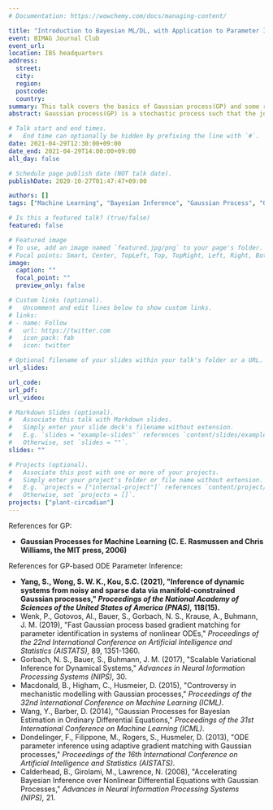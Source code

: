 ```yaml
---
# Documentation: https://wowchemy.com/docs/managing-content/

title: "Introduction to Bayesian ML/DL, with Application to Parameter Inference of Coupled Non-linear ODEs - Part 1"
event: BIMAG Journal Club
event_url:
location: IBS headquarters
address:
  street:
  city:
  region:
  postcode:
  country:
summary: This talk covers the basics of Gaussian process(GP) and some recent advances in its application to parameter inference of coupled non-linear ODEs.
abstract: Gaussian process(GP) is a stochastic process such that the joint distribution of arbitrary finite subset of the random variables is a multivariate normal. It plays a fundamental role in Bayesian machine learning as it can be interpreted as a prior over functions (Rasmussen and Williams, 2006), hence providing a nonparametric approach to various tasks. In the first part, I will introduce the general framework of GP and some underlying theory, accompanied by an illustrative example of GP regression, also known as Kringing. In the second part, I will introduce some recent works on applying GP to parameter inference of coupled non-linear ODEs arising in various biological contexts.

# Talk start and end times.
#   End time can optionally be hidden by prefixing the line with `#`.
date: 2021-04-29T12:30:00+09:00
date_end: 2021-04-29T14:00:00+09:00
all_day: false

# Schedule page publish date (NOT talk date).
publishDate: 2020-10-27T01:47:47+09:00

authors: []
tags: ["Machine Learning", "Bayesian Inference", "Gaussian Process", "ODE"]

# Is this a featured talk? (true/false)
featured: false

# Featured image
# To use, add an image named `featured.jpg/png` to your page's folder. 
# Focal points: Smart, Center, TopLeft, Top, TopRight, Left, Right, BottomLeft, Bottom, BottomRight.
image:
  caption: ""
  focal_point: ""
  preview_only: false

# Custom links (optional).
#   Uncomment and edit lines below to show custom links.
# links:
# - name: Follow
#   url: https://twitter.com
#   icon_pack: fab
#   icon: twitter

# Optional filename of your slides within your talk's folder or a URL.
url_slides:

url_code:
url_pdf:
url_video:

# Markdown Slides (optional).
#   Associate this talk with Markdown slides.
#   Simply enter your slide deck's filename without extension.
#   E.g. `slides = "example-slides"` references `content/slides/example-slides.md`.
#   Otherwise, set `slides = ""`.
slides: ""

# Projects (optional).
#   Associate this post with one or more of your projects.
#   Simply enter your project's folder or file name without extension.
#   E.g. `projects = ["internal-project"]` references `content/project/deep-learning/index.md`.
#   Otherwise, set `projects = []`.
projects: ["plant-circadian"]
---
```



References for GP:
- **Gaussian Processes for Machine Learning (C. E. Rasmussen and Chris Williams, the MIT press, 2006)**


References for GP-based ODE Parameter Inference:
- **Yang, S., Wong, S. W. K., Kou, S.C. (2021), "Inference of dynamic systems from noisy and sparse data via manifold-constrained Gaussian processes," *Proceedings of the National Academy of Sciences of the United States of America (PNAS),* 118(15).**
 - Wenk, P., Gotovos, Al., Bauer, S., Gorbach, N. S., Krause, A., Buhmann, J. M. (2019), "Fast Gaussian process based gradient matching for parameter
identification in systems of nonlinear ODEs," *Proceedings of the 22nd International Conference on Artificial Intelligence and Statistics (AISTATS),* 89, 1351-1360.
- Gorbach, N. S., Bauer, S., Buhmann, J. M. (2017), "Scalable Variational Inference for Dynamical Systems," *Advances in Neural Information Processing Systems (NIPS),* 30.
- Macdonald, B., Higham, C., Husmeier, D. (2015), "Controversy in mechanistic modelling with Gaussian processes," *Proceedings of the 32nd International Conference on Machine Learning (ICML)*.
- Wang, Y., Barber, D. (2014), "Gaussian Processes for Bayesian Estimation in Ordinary Differential Equations," *Proceedings of the 31st International Conference on Machine Learning (ICML)*.
- Dondelinger, F., Filippone, M., Rogers, S., Husmeler, D. (2013), "ODE parameter inference using adaptive gradient matching with Gaussian processes," *Proceedings of the 16th International Conference on Artificial Intelligence and Statistics (AISTATS)*.
- Calderhead, B., Girolami, M., Lawrence, N. (2008), "Accelerating Bayesian Inference over Nonlinear Differential Equations with Gaussian Processes," *Advances in Neural Information Processing Systems (NIPS),* 21.


